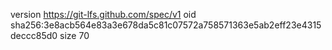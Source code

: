 version https://git-lfs.github.com/spec/v1
oid sha256:3e8acb564e83a3e678da5c81c07572a758571363e5ab2eff23e4315deccc85d0
size 70
